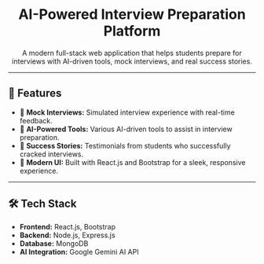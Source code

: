 <h1 align="center">AI-Powered Interview Preparation Platform</h1>

<p align="center">
  A modern full-stack web application that helps students prepare for interviews with AI-driven tools, mock interviews, and real success stories.
</p>

---

<h2>🚀 Features</h2>

<ul>
<li>📌 <strong>Mock Interviews:</strong> Simulated interview experience with real-time feedback.</li>
  <li>📌 <strong>AI-Powered Tools:</strong> Various AI-driven tools to assist in interview preparation.</li>
  <li>📌 <strong>Success Stories:</strong> Testimonials from students who successfully cracked interviews.</li>
  <li>📌 <strong>Modern UI:</strong> Built with React.js and Bootstrap for a sleek, responsive experience.</li>
</ul>

---

<h2>🛠 Tech Stack</h2>

<ul>
  <li><b>Frontend:</b> React.js, Bootstrap</li>
  <li><b>Backend:</b> Node.js, Express.js</li>
  <li><b>Database:</b> MongoDB</li>
  <li><b>AI Integration:</b> Google Gemini AI API</li>
</ul>